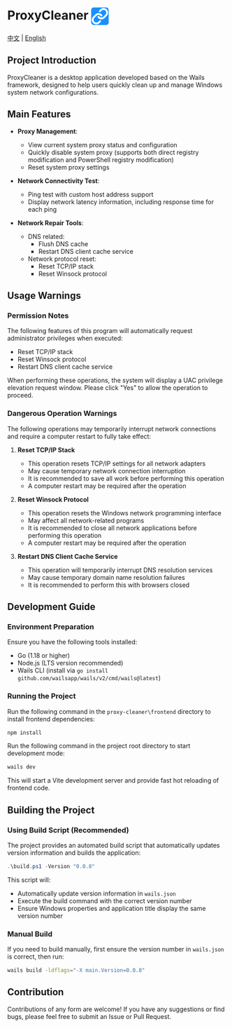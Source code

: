 # ProxyCleaner <img src="frontend/public/appicon.png" alt="ProxyCleaner Logo" width="40" height="40" style="vertical-align: middle;">

[中文](README.md) | [English](README_EN.md)

## Project Introduction

ProxyCleaner is a desktop application developed based on the Wails framework, designed to help users quickly clean up and manage Windows system network configurations.

## Main Features

- **Proxy Management**:
  - View current system proxy status and configuration
  - Quickly disable system proxy (supports both direct registry modification and PowerShell registry modification)
  - Reset system proxy settings

- **Network Connectivity Test**:
  - Ping test with custom host address support
  - Display network latency information, including response time for each ping

- **Network Repair Tools**:
  - DNS related:
    - Flush DNS cache
    - Restart DNS client cache service
  - Network protocol reset:
    - Reset TCP/IP stack
    - Reset Winsock protocol

## Usage Warnings

### Permission Notes
The following features of this program will automatically request administrator privileges when executed:
- Reset TCP/IP stack
- Reset Winsock protocol
- Restart DNS client cache service

When performing these operations, the system will display a UAC privilege elevation request window. Please click "Yes" to allow the operation to proceed.

### Dangerous Operation Warnings
The following operations may temporarily interrupt network connections and require a computer restart to fully take effect:

1. **Reset TCP/IP Stack**
   - This operation resets TCP/IP settings for all network adapters
   - May cause temporary network connection interruption
   - It is recommended to save all work before performing this operation
   - A computer restart may be required after the operation

2. **Reset Winsock Protocol**
   - This operation resets the Windows network programming interface
   - May affect all network-related programs
   - It is recommended to close all network applications before performing this operation
   - A computer restart may be required after the operation

3. **Restart DNS Client Cache Service**
   - This operation will temporarily interrupt DNS resolution services
   - May cause temporary domain name resolution failures
   - It is recommended to perform this with browsers closed

## Development Guide

### Environment Preparation

Ensure you have the following tools installed:

- Go (1.18 or higher)
- Node.js (LTS version recommended)
- Wails CLI (install via `go install github.com/wailsapp/wails/v2/cmd/wails@latest`)

### Running the Project

Run the following command in the `proxy-cleaner\frontend` directory to install frontend dependencies:

```bash
npm install
```

Run the following command in the project root directory to start development mode:

```bash
wails dev
```

This will start a Vite development server and provide fast hot reloading of frontend code.

## Building the Project

### Using Build Script (Recommended)

The project provides an automated build script that automatically updates version information and builds the application:

```powershell
.\build.ps1 -Version "0.0.8"
```

This script will:
- Automatically update version information in `wails.json`
- Execute the build command with the correct version number
- Ensure Windows properties and application title display the same version number

### Manual Build

If you need to build manually, first ensure the version number in `wails.json` is correct, then run:

```bash
wails build -ldflags="-X main.Version=0.0.8"
```

## Contribution

Contributions of any form are welcome! If you have any suggestions or find bugs, please feel free to submit an Issue or Pull Request.